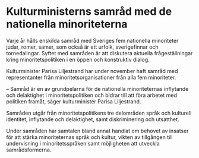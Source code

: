 # Kulturministerns samråd med de nationella minoriteterna

Varje år hålls enskilda samråd med Sveriges fem nationella minoriteter judar, romer, samer, som också är ett urfolk, sverigefinnar och tornedalingar. Syftet med samråden är att diskutera aktuella frågeställningar kring minoritetspolitiken i en öppen och konstruktiv dialog.

Kulturminister Parisa Liljestrand har under november haft samråd med representanter från minoritetsorganisationer från alla fem minoriteter.

– Samråd är en av grundpelarna för de nationella minoriteternas inflytande och delaktighet i minoritetspolitiken och bidrar till att föra arbetet med politiken framåt, säger kulturminister Parisa Liljestrand.

Samråden utgår från minoritetspolitikens tre delområden språk och kulturell identitet, inflytande och delaktighet, samt diskriminering och utsatthet.

Under samråden har samtalen bland annat handlat om behovet av insatser för att stärka minoriteternas språk och kultur, vikten av tillgången till undervisning i minoritetsspråken samt möjligheten att utveckla samrådsformerna.

